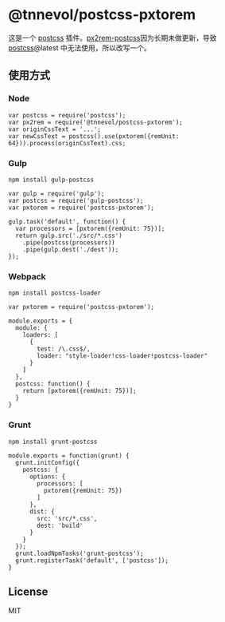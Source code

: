 # @tnnevol/postcss-pxtorem

这是一个 [postcss](https://www.npmjs.com/package/postcss) 插件。[px2rem-postcss](https://github.com/songsiqi/px2rem-postcss)因为长期未做更新，导致 [postcss](https://www.npmjs.com/package/postcss)@latest 中无法使用，所以改写一个。

## 使用方式

### Node

```
var postcss = require('postcss');
var px2rem = require('@tnnevol/postcss-pxtorem');
var originCssText = '...';
var newCssText = postcss().use(pxtorem({remUnit: 64})).process(originCssText).css;
```

### Gulp

```
npm install gulp-postcss
```

```
var gulp = require('gulp');
var postcss = require('gulp-postcss');
var pxtorem = require('postcss-pxtorem');

gulp.task('default', function() {
  var processors = [pxtorem({remUnit: 75})];
  return gulp.src('./src/*.css')
    .pipe(postcss(processors))
    .pipe(gulp.dest('./dest'));
});
```

### Webpack

```
npm install postcss-loader
```

```
var pxtorem = require('postcss-pxtorem');

module.exports = {
  module: {
    loaders: [
      {
        test: /\.css$/,
        loader: "style-loader!css-loader!postcss-loader"
      }
    ]
  },
  postcss: function() {
    return [pxtorem({remUnit: 75})];
  }
}
```

### Grunt

```
npm install grunt-postcss
```

```
module.exports = function(grunt) {
  grunt.initConfig({
    postcss: {
      options: {
        processors: [
          pxtorem({remUnit: 75})
        ]
      },
      dist: {
        src: 'src/*.css',
        dest: 'build'
      }
    }
  });
  grunt.loadNpmTasks('grunt-postcss');
  grunt.registerTask('default', ['postcss']);
}
```

## License

MIT